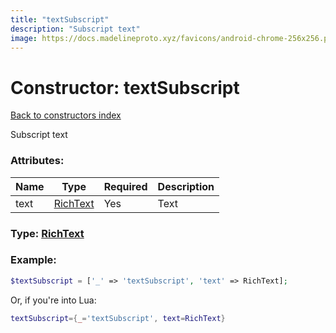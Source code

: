 ```yaml
---
title: "textSubscript"
description: "Subscript text"
image: https://docs.madelineproto.xyz/favicons/android-chrome-256x256.png
---
```

# Constructor: textSubscript  
[Back to constructors index](index.md)



Subscript text

### Attributes:

| Name     |    Type       | Required | Description |
|----------|---------------|----------|-------------|
|text|[RichText](../types/RichText.md) | Yes|Text|



### Type: [RichText](../types/RichText.md)


### Example:

```php
$textSubscript = ['_' => 'textSubscript', 'text' => RichText];
```  


Or, if you're into Lua:

```lua
textSubscript={_='textSubscript', text=RichText}

```


